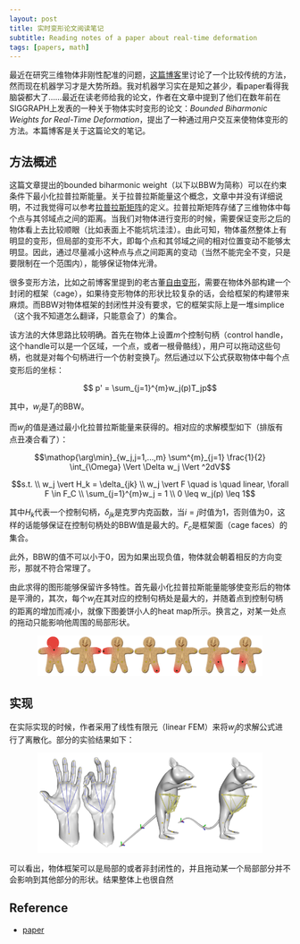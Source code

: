```yaml
---
layout: post
title: 实时变形论文阅读笔记
subtitle: Reading notes of a paper about real-time deformation
tags: [papers, math]
---
```


<head>
    <script src="https://cdn.mathjax.org/mathjax/latest/MathJax.js?config=TeX-AMS-MML_HTMLorMML" type="text/javascript"></script>
    <script type="text/x-mathjax-config">
        MathJax.Hub.Config({
            tex2jax: {
            skipTags: ['script', 'noscript', 'style', 'textarea', 'pre'],
            inlineMath: [['$','$']]
            }
        });
    </script>
</head>


<style> 
  img{ 
     width: 80%; 
     padding-left: 10%; 
  } 
</style>

最近在研究三维物体非刚性配准的问题，[这篇博客](https://jyyyjyyyj.github.io/2021-11-23-non-paper/)里讨论了一个比较传统的方法，然而现在机器学习才是大势所趋。我对机器学习实在是知之甚少，看paper看得我脑袋都大了……最近在读老师给我的论文，作者在文章中提到了他们在数年前在SIGGRAPH上发表的一种关于物体实时变形的论文：*Bounded Biharmonic Weights for Real-Time Deformation*，提出了一种通过用户交互来使物体变形的方法。本篇博客是关于这篇论文的笔记。


## 方法概述

这篇文章提出的bounded biharmonic weight（以下以BBW为简称）可以在约束条件下最小化拉普拉斯能量。关于拉普拉斯能量这个概念，文章中并没有详细说明，不过我觉得可以参考[拉普拉斯矩阵](https://jyyyjyyyj.github.io/2021-12-08-Lap/)的定义。拉普拉斯矩阵存储了三维物体中每个点与其邻域点之间的距离。当我们对物体进行变形的时候，需要保证变形之后的物体看上去比较顺眼（比如表面上不能坑坑洼洼）。由此可知，物体虽然整体上有明显的变形，但局部的变形不大，即每个点和其邻域之间的相对位置变动不能够太明显。因此，通过尽量减小这种点与点之间距离的变动（当然不能完全不变，只是要限制在一个范围内），能够保证物体光滑。


很多变形方法，比如之前博客里提到的老古董[自由变形](https://jyyyjyyyj.github.io/2021-12-04-FFD/)，需要在物体外部构建一个封闭的框架（cage），如果待变形物体的形状比较复杂的话，会给框架的构建带来麻烦。而BBW对物体框架的封闭性并没有要求，它的框架实际上是一堆simplice（这个我不知道怎么翻译，只能意会了）的集合。

该方法的大体思路比较明确。首先在物体上设置$m$个控制句柄（control handle，这个handle可以是一个区域，一个点，或者一根骨骼线），用户可以拖动这些句柄，也就是对每个句柄进行一个仿射变换$T_j$。然后通过以下公式获取物体中每个点变形后的坐标：

$$ p' = \sum_{j=1}^{m}w_j(p)T_jp$$

其中，$w_j$是$T_j$的BBW。

而$w_j$的值是通过最小化拉普拉斯能量来获得的。相对应的求解模型如下（排版有点丑凑合看了）：

$$\mathop{\arg\min}_{w_j,j=1,...,m} \sum^{m}_{j=1} \frac{1}{2} \int_{\Omega} \Vert \Delta w_j \Vert ^2dV$$

$$s.t. \\
w_j \vert H_k   = \delta_{jk} \\
w_j \vert F \quad is \quad linear, \forall F \in F_C \\
\sum_{j=1}^{m}w_j = 1 \\
0 \leq w_j(p) \leq 1$$


其中$H_k$代表一个控制句柄，$\delta_{jk}$是克罗内克函数，当$i=j$时值为1，否则值为0，这样的话能够保证在控制句柄处的BBW值是最大的。$F_c$是框架面（cage faces）的集合。

此外，BBW的值不可以小于0，因为如果出现负值，物体就会朝着相反的方向变形，那就不符合常理了。

由此求得的图形能够保留许多特性。首先最小化拉普拉斯能量能够使变形后的物体是平滑的，其次，每个$w_j$在其对应的控制句柄处是最大的，并随着点到控制句柄的距离的增加而减小，就像下图姜饼小人的heat map所示。换言之，对某一处点的拖动只能影响他周围的局部形状。

![enter description here](../assets/2022-03-30/bbw1.png)

## 实现

在实际实现的时候，作者采用了线性有限元（linear FEM）来将$w_j$的求解公式进行了离散化。部分的实验结果如下：

![enter description here](../assets/2022-03-30/bbw2.png)

可以看出，物体框架可以是局部的或者非封闭性的，并且拖动某一个局部部分并不会影响到其他部分的形状。结果整体上也很自然

## Reference

- [paper](https://igl.ethz.ch/projects/bbw/)